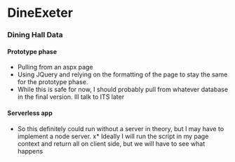 DineExeter
==========
### Dining Hall Data

#### Prototype phase
  * Pulling from an aspx page
  * Using JQuery and relying on the formatting of the page to stay the same for the prototype phase.
  * While this is safe for now, I should probably pull from whatever database in the final version.  Ill talk to ITS later
    
#### Serverless app
  * So this definitely could run without a server in theory, but I may have to implement a node server.
  x* Ideally I will run the script in my page context and return all on client side, but we will have to see what happens
